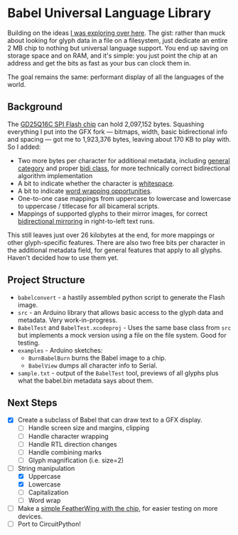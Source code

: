 # Babel Universal Language Library

Building on the ideas [I was exploring over here](https://github.com/joeycastillo/Adafruit-GFX-Library). The gist: rather than muck about looking for glyph data in a file on a filesystem, just dedicate an entire 2 MB chip to nothing but universal language support. You end up saving on storage space and on RAM, and it's simple: you just point the chip at an address and get the bits as fast as your bus can clock them in.

The goal remains the same: performant display of all the languages of the world.

## Background

The [GD25Q16C SPI Flash chip](https://www.digikey.com/product-detail/en/GD25Q16CTIGR/1970-1010-1-ND/9484760/) can hold 2,097,152 bytes. Squashing everything I put into the GFX fork — bitmaps, width, basic bidirectional info and spacing — got me to 1,923,376 bytes, leaving about 170 KB to play with. So I added: 

* Two more bytes per character for additional metadata, including [general category](https://en.wikipedia.org/wiki/Template:General_Category_(Unicode)) and proper [bidi class](https://en.wikipedia.org/wiki/Template:Bidi_Class_(Unicode)), for more technically correct bidirectional algorithm implementation
* A bit to indicate whether the character is [whitespace](https://www.unicode.org/Public/UCD/latest/ucd/PropList.txt).
* A bit to indicate [word wrapping opportunities](https://www.unicode.org/Public/UCD/latest/ucd/LineBreak.txt).
* One-to-one case mappings from uppercase to lowercase and lowercase to uppercase / titlecase for all bicameral scripts.
* Mappings of supported glyphs to their mirror images, for correct [bidirectional mirroring](https://www.unicode.org/Public/UCD/latest/ucd/BidiMirroring.txt) in right-to-left text runs.

This still leaves just over 26 kilobytes at the end, for more mappings or other glyph-specific features. There are also two free bits per character in the additional metadata field, for general features that apply to all glyphs. Haven't decided how to use them yet.

## Project Structure

* `babelconvert` - a hastily assembled python script to generate the Flash image.
* `src` - an Arduino library that allows basic access to the glyph data and metadata. Very work-in-progress.
* `BabelTest` and `BabelTest.xcodeproj` - Uses the same base class from `src` but implements a mock version using a file on the file system. Good for testing.
* `examples` - Arduino sketches: 
  - `BurnBabelBurn` burns the Babel image to a chip. 
  - `BabelView` dumps all character info to Serial. 
* `sample.txt` - output of the `BabelTest` tool, previews of all glyphs plus what the babel.bin metadata says about them.

## Next Steps

- [X] Create a subclass of Babel that can draw text to a GFX display.
  - [ ] Handle screen size and margins, clipping
  - [ ] Handle character wrapping
  - [ ] Handle RTL direction changes
  - [ ] Handle combining marks
  - [ ] Glyph magnification (i.e. size=2)
- [ ] String manipulation
  - [X] Uppercase
  - [X] Lowercase
  - [ ] Capitalization
  - [ ] Word wrap
- [ ] Make a [simple FeatherWing with the chip](https://github.com/joeycastillo/Feather-Projects/tree/master/Experiments), for easier testing on more devices. 
- [ ] Port to CircuitPython!

